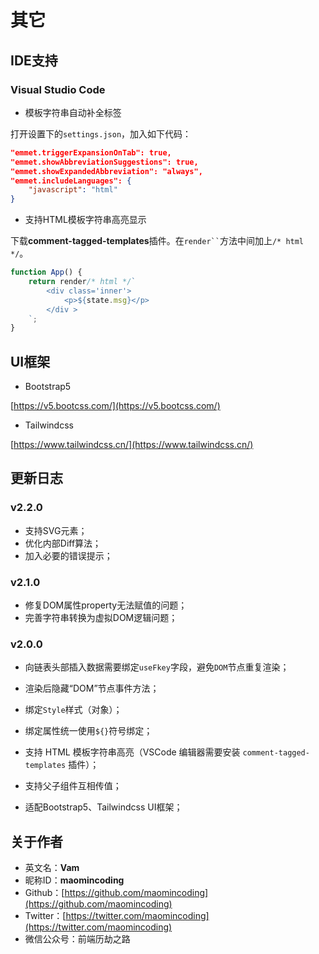 # 其它

## IDE支持

### Visual Studio Code

- 模板字符串自动补全标签

打开设置下的`settings.json`，加入如下代码：

```json
"emmet.triggerExpansionOnTab": true,
"emmet.showAbbreviationSuggestions": true,
"emmet.showExpandedAbbreviation": "always",
"emmet.includeLanguages": {
    "javascript": "html"
}
```

- 支持HTML模板字符串高亮显示

下载**comment-tagged-templates**插件。在` render`` `方法中间加上`/* html */`。

```js
function App() {
    return render/* html */`
        <div class='inner'>
            <p>${state.msg}</p>
        </div >
    `;
}
```

## UI框架

- Bootstrap5

[https://v5.bootcss.com/](https://v5.bootcss.com/)

- Tailwindcss

[https://www.tailwindcss.cn/](https://www.tailwindcss.cn/)


## 更新日志

### v2.2.0

- 支持SVG元素；
- 优化内部Diff算法；
- 加入必要的错误提示；

### v2.1.0

- 修复DOM属性property无法赋值的问题；
- 完善字符串转换为虚拟DOM逻辑问题；

### v2.0.0

- 向链表头部插入数据需要绑定`useFkey`字段，避免`DOM`节点重复渲染；

- 渲染后隐藏“DOM”节点事件方法；
   
- 绑定`Style`样式（对象）；
   
- 绑定属性统一使用`${}`符号绑定；
   
- 支持 HTML 模板字符串高亮（VSCode 编辑器需要安装 `comment-tagged-templates` 插件）；
   
- 支持父子组件互相传值；

- 适配Bootstrap5、Tailwindcss UI框架；

## 关于作者

- 英文名：**Vam**
- 昵称ID：**maomincoding**
- Github：[https://github.com/maomincoding](https://github.com/maomincoding)
- Twitter：[https://twitter.com/maomincoding](https://twitter.com/maomincoding)
- 微信公众号：前端历劫之路
